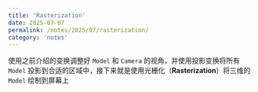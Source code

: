 ```yaml
---
title: 'Rasterization'
date: 2025-07-07
permalink: /notes/2025/07/rasterization/
category: 'notes'
---
```


使用之前介绍的变换调整好 `Model` 和 `Camera` 的视角，并使用投影变换将所有 `Model` 投影到合适的区域中，接下来就是使用光栅化（**Rasterization**）将三维的 `Model` 绘制到屏幕上 

<!--more-->
